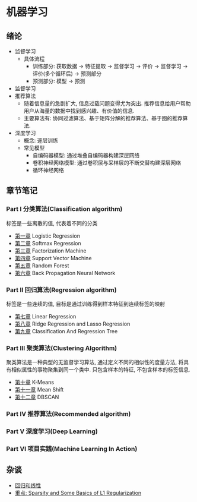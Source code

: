 # 机器学习

## 绪论
- 监督学习
    - 具体流程
        - 训练部分: 获取数据 → 特征提取 → 监督学习 → 评价 → 监督学习 → 评价(多个循环后) → 预测部分
        - 预测部分: 模型 → 预测
- 监督学习
- 推荐算法
    - 随着信息量的急剧扩大, 信息过载问题变得尤为突出. 推荐信息给用户帮助用户从海量的数据中找到感兴趣、有价值的信息.
    - 主要算法有: 协同过滤算法、基于矩阵分解的推荐算法、基于图的推荐算法.
- 深度学习
    - 概念: 逐层训练
    - 常见模型
        - 自编码器模型: 通过堆叠自编码器构建深层网络
        - 卷积神经网络模型: 通过卷积层与采样层的不断交替构建深层网络
        - 循环神经网络

## 章节笔记

### Part Ⅰ 分类算法(Classification algorithm)
标签是一些离散的值, 代表着不同的分类

- [第一章](ChapterNote/Part1-Classification/Chapter1-Logistic-Regression.md) Logistic Regression
- [第二章](ChapterNote/Part1-Classification/Chapter2-Softmax-Regression.md) Softmax Regression
- [第三章](ChapterNote/Part1-Classification/Chapter3-Factorization-Machine.md) Factorization Machine
- [第四章](ChapterNote/Part1-Classification/Chapter4-Support-Vector-Machine.md) Support Vector Machine
- [第五章](ChapterNote/Part1-Classification/Chapter5-Random-Forest.md) Random Forest
- [第六章](ChapterNote/Part1-Classification/Chapter6-Back-Propagation.md) Back Propagation Neural Network

### Part Ⅱ 回归算法(Regression algorithm)
标签是一些连续的值, 目标是通过训练得到样本特征到连续标签的映射

- [第七章](ChapterNote/Part2-Regression/Chapter7-Linear-Regression.md) Linear Regression
- [第八章](ChapterNote/Part2-Regression/Chapter8-RidgeAndLasso-Regression.md) Ridge Regression and Lasso Regression
- [第九章](ChapterNote/Part2-Regression/Chapter9-CART-Regression.md) Classification And Regression Tree

### Part Ⅲ 聚类算法(Clustering Algorithm)
聚类算法是一种典型的无监督学习算法, 通过定义不同的相似性的度量方法, 将具有相似属性的事物聚集到同一个类中.
只包含样本的特征, 不包含样本的标签信息.
- [第十章](ChapterNote/Part3-Clustering/Chapter10-K-Means.md) K-Means
- [第十一章](ChapterNote/Part3-Clustering/Chapter11-Mean-Shift.md) Mean Shift
- [第十二章](ChapterNote/Part3-Clustering/Chapter12-DBSCAN.md) DBSCAN

### Part Ⅳ 推荐算法(Recommended algorithm)

### Part Ⅴ 深度学习(Deep Learning)

### Part Ⅵ 项目实践(Machine Learning In Action)

## 杂谈

- [回归和线性](https://blog.csdn.net/hzw19920329/article/details/77200475)
- [重点: Sparsity and Some Basics of L1 Regularization](http://freemind.pluskid.org/machine-learning/sparsity-and-some-basics-of-l1-regularization/#ed61992b37932e208ae114be75e42a3e6dc34cb3) 